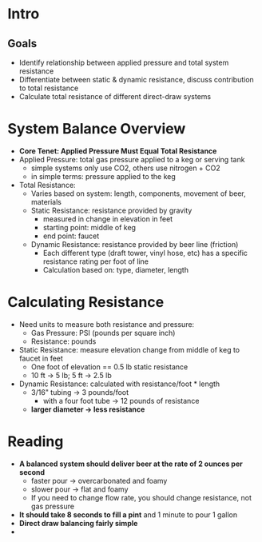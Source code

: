 # Intro

## Goals
* Identify relationship between applied pressure and total system resistance
* Differentiate between static & dynamic resistance, discuss contribution to total resistance
* Calculate total resistance of different direct-draw systems

# System Balance Overview

- **Core Tenet: Applied Pressure Must Equal Total Resistance**
- Applied Pressure: total gas pressure applied to a keg or serving tank
	- simple systems only use CO2, others use nitrogen + CO2
	- in simple terms: pressure applied to the keg
- Total Resistance: 
	- Varies based on system: length, components, movement of beer, materials
	- Static Resistance: resistance provided by gravity
		- measured in change in elevation in feet
		- starting point: middle of keg
		- end point: faucet
	- Dynamic Resistance: resistance provided by beer line (friction)
		- Each different type (draft tower, vinyl hose, etc) has a specific resistance rating per foot of line
		- Calculation based on: type, diameter, length

# Calculating Resistance

- Need units to measure both resistance and pressure:
	- Gas Pressure: PSI (pounds per square inch)
	- Resistance: pounds
- Static Resistance: measure elevation change from middle of keg to faucet in feet
	- One foot of elevation == 0.5 lb static resistance
	- 10 ft -> 5 lb; 5 ft -> 2.5 lb
- Dynamic Resistance: calculated with resistance/foot * length
	- 3/16" tubing -> 3 pounds/foot
		- with a four foot tube -> 12 pounds of resistance
	- **larger diameter -> less resistance**

# Reading
- **A balanced system should deliver beer at the rate of 2 ounces per second**
	- faster pour -> overcarbonated and foamy
	- slower pour -> flat and foamy
	- If you need to change flow rate, you should change resistance, not gas pressure
- **It should take 8 seconds to fill a pint** and 1 minute to pour 1 gallon
- **Direct draw balancing fairly simple**
- 